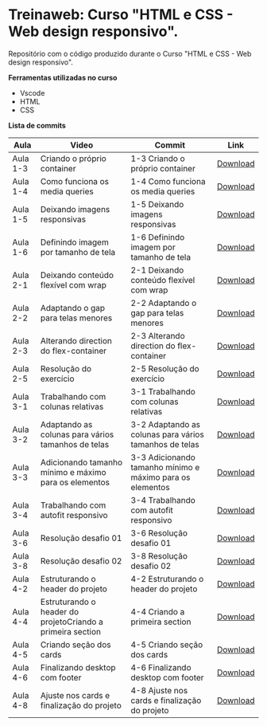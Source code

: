 # Treinaweb: Curso "HTML e CSS - Web design responsivo".

Repositório com o código produzido durante o  Curso "HTML e CSS - Web design responsivo".

**Ferramentas utilizadas no curso**

 - Vscode
 - HTML
 - CSS


**Lista de commits**

Aula | Video | Commit | Link
------ | ------ | ------ | ------
Aula 1-3 | Criando o próprio container| 1-3 Criando o próprio container | [Download](https://github.com/treinaweb/html-e-css-web-design-responsivo/archive/a6ed92c968945b6186329cd6841753038433c04f.zip)
Aula 1-4| Como funciona os media queries| 1-4 Como funciona os media queries | [Download](https://github.com/treinaweb/html-e-css-web-design-responsivo/archive/72eb8306480d9909e95e54ed09cde75479254194.zip)
Aula 1-5| Deixando imagens responsivas| 1-5 Deixando imagens responsivas | [Download](https://github.com/treinaweb/html-e-css-web-design-responsivo/archive/8269ffe497c37fd44c68647f6c79cc7146f72088.zip)
Aula 1-6| Definindo imagem por tamanho de tela| 1-6 Definindo imagem por tamanho de tela | [Download](https://github.com/treinaweb/html-e-css-web-design-responsivo/archive/619743ed83ddb2d4b414e58bf71fb82d6883c076.zip)
Aula 2-1| Deixando conteúdo flexível com wrap| 2-1 Deixando conteúdo flexível com wrap | [Download](https://github.com/treinaweb/html-e-css-web-design-responsivo/archive/e771ddb8c0d6c1d64c3656a8d33a302b62fca6bf.zip)
Aula 2-2| Adaptando o gap para telas menores| 2-2 Adaptando o gap para telas menores | [Download](https://github.com/treinaweb/html-e-css-web-design-responsivo/archive/3f8a1a8b11ed2c27e4b15115d3e0908332a17e04.zip)
Aula 2-3| Alterando direction do flex-container| 2-3 Alterando direction do flex-container | [Download](https://github.com/treinaweb/html-e-css-web-design-responsivo/archive/31d58f57938086f7df2fd6421b50ead9e861c27f.zip)
Aula 2-5| Resolução do exercício| 2-5 Resolução do exercício | [Download](https://github.com/treinaweb/html-e-css-web-design-responsivo/archive/79215dbd729d77474a103fa4e54fe4e269d3614d.zip)
Aula 3-1| Trabalhando com colunas relativas| 3-1 Trabalhando com colunas relativas | [Download](https://github.com/treinaweb/html-e-css-web-design-responsivo/archive/6fe83f8c1c9ec9f69d605a786e8582bb7aa67e28.zip)
Aula 3-2| Adaptando as colunas para vários tamanhos de telas| 3-2 Adaptando as colunas para vários tamanhos de telas | [Download](https://github.com/treinaweb/html-e-css-web-design-responsivo/archive/01928308b5cce2c44cb0bc3e2690bcdd00cf2716.zip)
Aula 3-3| Adicionando tamanho mínimo e máximo para os elementos| 3-3 Adicionando tamanho mínimo e máximo para os elementos | [Download](https://github.com/treinaweb/html-e-css-web-design-responsivo/archive/42b2d47e2858a4c9987f96211a245790c3a93b2c.zip)
Aula 3-4| Trabalhando com autofit responsivo| 3-4 Trabalhando com autofit responsivo | [Download](https://github.com/treinaweb/html-e-css-web-design-responsivo/archive/f9b672a0e0859117b534bdd1003f66525b3d74fd.zip)
Aula 3-6| Resolução desafio 01| 3-6 Resolução desafio 01 | [Download](https://github.com/treinaweb/html-e-css-web-design-responsivo/archive/ad9cd5e1c08c6fa8693083e210d87457a78b5bf2.zip)
Aula 3-8| Resolução desafio 02| 3-8 Resolução desafio 02 | [Download](https://github.com/treinaweb/html-e-css-web-design-responsivo/archive/079fa63eccf02722f8e16603779008214f8ac725.zip)
Aula 4-2| Estruturando o header do projeto| 4-2 Estruturando o header do projeto | [Download](https://github.com/treinaweb/html-e-css-web-design-responsivo/archive/bb7cc3e1fcb76da8a9dbfaa9766aabc6add5ca84.zip)
Aula 4-4| Estruturando o header do projetoCriando a primeira section| 4-4 Criando a primeira section | [Download](https://github.com/treinaweb/html-e-css-web-design-responsivo/archive/e1c10feb2c6c49b844a0800547d4dcbb07eafdd7.zip)
Aula 4-5| Criando seção dos cards| 4-5 Criando seção dos cards | [Download](https://github.com/treinaweb/html-e-css-web-design-responsivo/archive/b0f31b4e96b553295dcae5374ef9e553cb24e85f.zip)
Aula 4-6| Finalizando desktop com footer | 4-6 Finalizando desktop com footer | [Download](https://github.com/treinaweb/html-e-css-web-design-responsivo/archive/d5fda35de12b11e558ad0c45e837586b42984f0a.zip)
Aula 4-8| Ajuste nos cards e finalização do projeto| 4-8 Ajuste nos cards e finalização do projeto | [Download](https://github.com/treinaweb/html-e-css-web-design-responsivo/archive/5cac9da0e50ba80537164af90ea9b7f1ceed9e07.zip)
